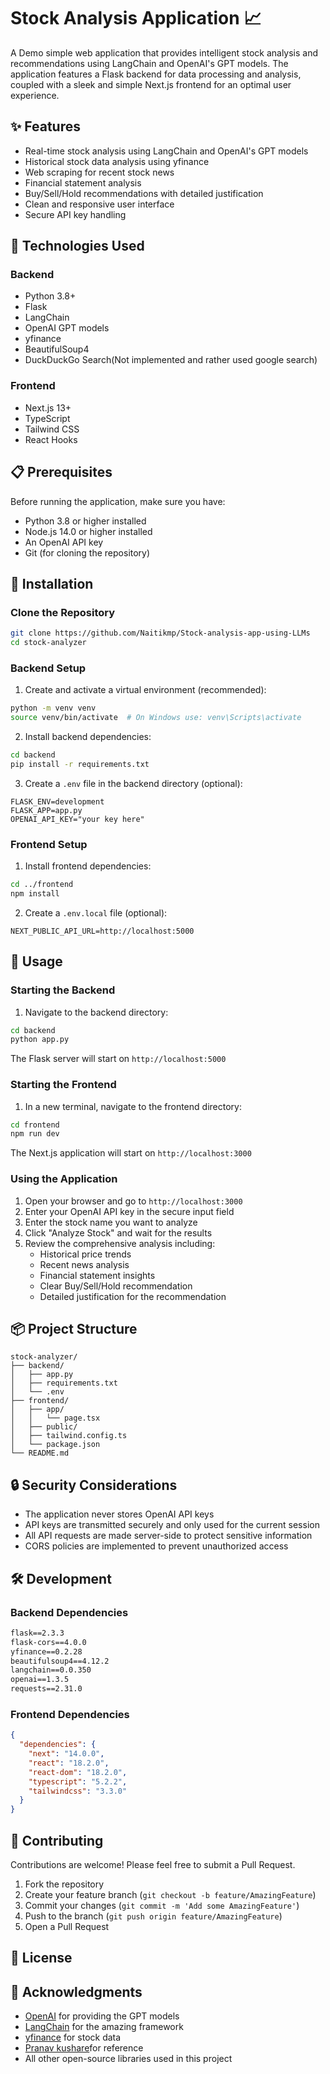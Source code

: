 # Stock Analysis Application 📈

A Demo simple web application that provides intelligent stock analysis and recommendations using LangChain and OpenAI's GPT models. The application features a Flask backend for data processing and analysis, coupled with a sleek and simple Next.js frontend for an optimal user experience.


## ✨ Features

- Real-time stock analysis using LangChain and OpenAI's GPT models
- Historical stock data analysis using yfinance
- Web scraping for recent stock news
- Financial statement analysis
- Buy/Sell/Hold recommendations with detailed justification
- Clean and responsive user interface
- Secure API key handling

## 🔧 Technologies Used

### Backend
- Python 3.8+
- Flask
- LangChain
- OpenAI GPT models
- yfinance
- BeautifulSoup4
- DuckDuckGo Search(Not implemented and rather used google search)

### Frontend
- Next.js 13+
- TypeScript
- Tailwind CSS
- React Hooks

## 📋 Prerequisites

Before running the application, make sure you have:

- Python 3.8 or higher installed
- Node.js 14.0 or higher installed
- An OpenAI API key
- Git (for cloning the repository)

## 🚀 Installation

### Clone the Repository

```bash
git clone https://github.com/Naitikmp/Stock-analysis-app-using-LLMs
cd stock-analyzer
```

### Backend Setup

1. Create and activate a virtual environment (recommended):
```bash
python -m venv venv
source venv/bin/activate  # On Windows use: venv\Scripts\activate
```

2. Install backend dependencies:
```bash
cd backend
pip install -r requirements.txt
```

3. Create a `.env` file in the backend directory (optional):
```env
FLASK_ENV=development
FLASK_APP=app.py
OPENAI_API_KEY="your key here"
```

### Frontend Setup

1. Install frontend dependencies:
```bash
cd ../frontend
npm install
```

2. Create a `.env.local` file (optional):
```env
NEXT_PUBLIC_API_URL=http://localhost:5000
```

## 🎯 Usage

### Starting the Backend

1. Navigate to the backend directory:
```bash
cd backend
python app.py
```
The Flask server will start on `http://localhost:5000`

### Starting the Frontend

1. In a new terminal, navigate to the frontend directory:
```bash
cd frontend
npm run dev
```
The Next.js application will start on `http://localhost:3000`

### Using the Application

1. Open your browser and go to `http://localhost:3000`
2. Enter your OpenAI API key in the secure input field
3. Enter the stock name you want to analyze
4. Click "Analyze Stock" and wait for the results
5. Review the comprehensive analysis including:
   - Historical price trends
   - Recent news analysis
   - Financial statement insights
   - Clear Buy/Sell/Hold recommendation
   - Detailed justification for the recommendation

## 📦 Project Structure

```
stock-analyzer/
├── backend/
│   ├── app.py
│   ├── requirements.txt
│   └── .env
├── frontend/
│   ├── app/
│   │   └── page.tsx
│   ├── public/
│   ├── tailwind.config.ts
│   └── package.json
└── README.md
```

## 🔒 Security Considerations

- The application never stores OpenAI API keys
- API keys are transmitted securely and only used for the current session
- All API requests are made server-side to protect sensitive information
- CORS policies are implemented to prevent unauthorized access

## 🛠️ Development

### Backend Dependencies

```txt
flask==2.3.3
flask-cors==4.0.0
yfinance==0.2.28
beautifulsoup4==4.12.2
langchain==0.0.350
openai==1.3.5
requests==2.31.0
```

### Frontend Dependencies

```json
{
  "dependencies": {
    "next": "14.0.0",
    "react": "18.2.0",
    "react-dom": "18.2.0",
    "typescript": "5.2.2",
    "tailwindcss": "3.3.0"
  }
}
```

## 🤝 Contributing

Contributions are welcome! Please feel free to submit a Pull Request.

1. Fork the repository
2. Create your feature branch (`git checkout -b feature/AmazingFeature`)
3. Commit your changes (`git commit -m 'Add some AmazingFeature'`)
4. Push to the branch (`git push origin feature/AmazingFeature`)
5. Open a Pull Request

## 📝 License



## 🙏 Acknowledgments

- [OpenAI](https://openai.com/) for providing the GPT models
- [LangChain](https://langchain.com/) for the amazing framework
- [yfinance](https://pypi.org/project/yfinance/) for stock data
- [Pranav kushare](https://github.com/Pranav082001/stock-analyzer-bot)for reference
- All other open-source libraries used in this project
